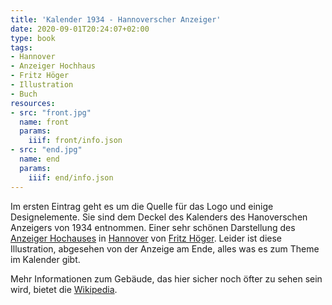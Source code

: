 ```yaml
---
title: 'Kalender 1934 - Hannoverscher Anzeiger'
date: 2020-09-01T20:24:07+02:00
type: book
tags:
- Hannover
- Anzeiger Hochhaus
- Fritz Höger
- Illustration
- Buch
resources:
- src: "front.jpg"
  name: front
  params:
    iiif: front/info.json
- src: "end.jpg"
  name: end
  params:
    iiif: end/info.json
---
```


Im ersten Eintrag geht es um die Quelle für das Logo und einige Designelemente. Sie sind dem Deckel des Kalenders des Hanoverschen Anzeigers von 1934 entnommen. Einer sehr schönen Darstellung des [Anzeiger Hochauses](/tags/anzeiger-hochaus) in [Hannover](/tags/hannover) von [Fritz Höger](/tags/fritz-hoeger). Leider ist diese Illustration, abgesehen von der Anzeige am Ende, alles was es zum Theme im Kalender gibt.

<!--more-->

Mehr Informationen zum Gebäude, das hier sicher noch öfter zu sehen sein wird, bietet die [Wikipedia](https://de.wikipedia.org/wiki/Anzeiger-Hochhaus).

